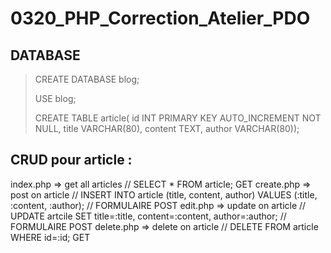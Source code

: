 # 0320_PHP_Correction_Atelier_PDO

## DATABASE

>
> CREATE DATABASE blog;
>
> USE blog;
>
> CREATE TABLE article(
> id INT PRIMARY KEY AUTO_INCREMENT NOT NULL,
> title VARCHAR(80),
> content TEXT,
> author VARCHAR(80));
>

## CRUD pour article :

index.php => get all articles // SELECT * FROM article; GET
create.php => post on article // INSERT INTO article (title, content, author) VALUES (:title, :content, :author); // FORMULAIRE POST
edit.php => update on article // UPDATE artcile SET title=:title, content=:content, author=:author; // FORMULAIRE POST
delete.php => delete on article // DELETE FROM article WHERE id=:id; GET
